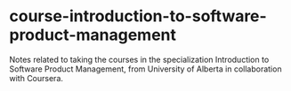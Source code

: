 # course-introduction-to-software-product-management
Notes related to taking the courses in the specialization Introduction to Software Product Management, from University of Alberta in collaboration with Coursera.

